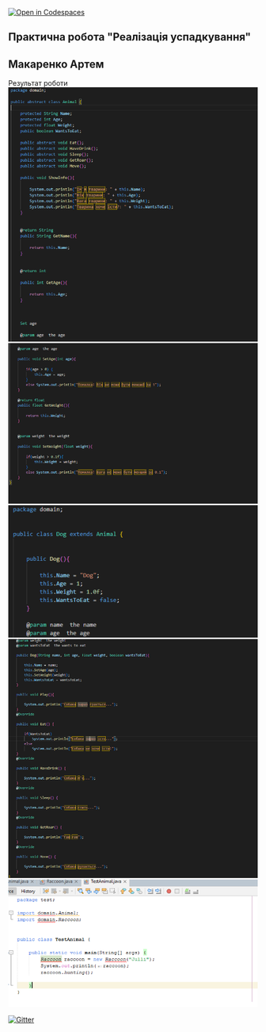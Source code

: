
[![Open in Codespaces](https://classroom.github.com/assets/launch-codespace-f4981d0f882b2a3f0472912d15f9806d57e124e0fc890972558857b51b24a6f9.svg)](https://classroom.github.com/open-in-codespaces?assignment_repo_id=10196224)

## Практична робота "Реалізація успадкування"
## Макаренко Артем
Результат роботи
![Animal_1](images/Animal_1.png "Текст заголовка логотипа 1")
![Animal_2](images/Animal_2.png "Текст заголовка логотипа 1")
![Dog_1](images/Dog_1.png "Текст заголовка логотипа 1")
![Dog_2](images/Dog_2.png "Текст заголовка логотипа 1")
![TestAnimal](images/TestAnimal.png "Текст заголовка логотипа 1")



[![Gitter](https://badges.gitter.im/PPC-SE-2020/OOP.svg)](https://gitter.im/PPC-SE-2020/OOP?utm_source=badge&utm_medium=badge&utm_campaign=pr-badge)
